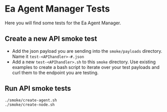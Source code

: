# Ea Agent Manager Tests
Here you will find some tests for the Ea Agent Manager. 

## Create a new API smoke test
- Add the json payload you are sending into the `smoke/payloads` directory. Name it `test-<APIhandler>-#.json`
- Add a new `test-<APIhandler>.sh` to this `smoke` directory. Use existing examples to create a bash script to iterate over your test payloads and curl them to the endpoint you are testing. 


## Run API smoke tests

```bash
./smoke/create-agent.sh
./smoke/create-node.sh
```
